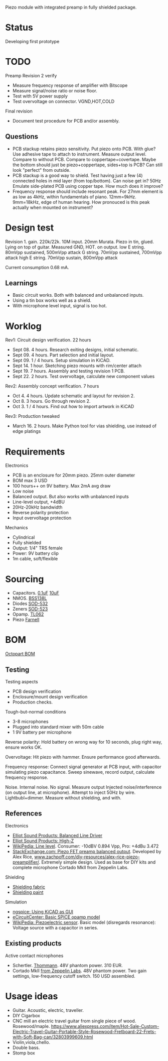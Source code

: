 
Piezo module with integrated preamp in fully shielded package.

# Status
Developing first prototype

# TODO

Preamp Revision 2 verify

* Measure frequency response of amplifier with Bitscope
* Measure signal/noise ratio or noise floor.
* Test with 5V power supply
* Test overvoltage on connector. VGND,HOT,COLD

Final revision

* Document test procedure for PCB and/or assembly.

## Questions

* PCB stackup retains piezo sensitivity.
Put piezo onto PCB. With glue? Use adhesive tape to attach to instrument.
Measure output level. Compare to without PCB. Compare to coppertape+covertape.
Maybe the bottom should just be piezo+coppertape, sides+top is PCB? Can still look "perfect" from outside.
* PCB stackup is a good way to shield.
Test having just a few (4) connected holes in mid layer (from top/bottom). Can noise get in? 50Hz
Emulate side-plated PCB using copper tape. How much does it improve?
* Frequency response should include resonant peak.
For 27mm element is as low as 4kHz, within fundamentals of piano. 12mm=9kHz. 9mm=18kHz, edge of human hearing.
How pronouced is this peak actually when mounted on instrument?

# Design test

Revision 1. gain. 220k/22k. 10M input.
20mm Murata. Piezo in tin, glued. Lying on top of guitar. 
Measured GND, HOT. on output.
low E string. 80mVpp sustained, 500mVpp attack
G string. 70mVpp sustained, 700mVpp attack
high E string. 70mVpp sustain, 800mVpp attack

Current consumption 0.68 mA.

## Learnings

* Basic circuit works. Both with balanced and unbalanced inputs.
* Using a tin box works well as a shield.
* With microphone level input, signal is too hot.

# Worklog

Rev1: Circuit design verification. 22 hours

* Sept 08. 4 hours. Research exiting designs, initial schematic.
* Sept 09. 4 hours. Part selection and initial layout.
* Sept 09. 1 / 4 hours. Setup simulation in KiCAD.
* Sept 14. 1 hour. Sketching piezo mounts with rim/center attach
* Sept 19. 7 hours. Assembly and testing revision 1 PCB.
* Sept 22. 2 hours. Test overvoltage, calculate new component values

Rev2: Assembly concept verification. 7 hours 

* Oct 4. 4 hours. Update schematic and layout for revision 2. 
* Oct 8. 3 hours. Go through revision 2.
* Oct 3. 1 / 4 hours. Find out how to import artwork in KiCAD

Rev3: Production tweaked

* March 16. 2 hours. Make Python tool for vias shielding, use instead of edge platings

# Requirements

Electronics

* PCB is an enclosure for 20mm piezo. 25mm outer diameter
* BOM max 3 USD
* 100 hours++ on 9V battery. Max 2mA avg draw
* Low noise
* Balanced output. But also works with unbalanced inputs
* Line-level output, +4dBU
* 20Hz-20kHz bandwidth
* Reverse polarity protection
* Input overvoltage protection

Mechanics

* Cylindrical
* Fully shielded
* Output: 1/4" TRS female
* Power: 9V battery clip
* 1m cable, soft/flexible

# Sourcing

* Capacitors.
[0.1uF](https://no.farnell.com/w/c/passive-components/capacitors/ceramic-capacitors/smd-ceramic-multilayer-mlcc-capacitors?capacitance=0.1uf&voltage-rating=25v|35v&range=inc-in-stock-grp1&sort=P_PRICE)
[10uF](https://no.farnell.com/w/c/passive-components/capacitors/ceramic-capacitors/smd-ceramic-multilayer-mlcc-capacitors?capacitance=10uf&voltage-rating=6.3v|10v|25v|35v&range=inc-in-stock-grp1&sort=P_PRICE)
* NMOS. [BSS138L](https://no.farnell.com/on-semiconductor/bss138lt1g/mosfet-n-50v-0-2a-sot-23/dp/1431319)
* Diodes [SOD-532](https://no.farnell.com/w/c/semiconductors-discretes/diodes/small-signal-diodes?diode-case-style=sod-523|sod-523f&no-of-pins=2pins|3pins&packaging=cuttape&range=inc-in-stock-grp1|exc-obs&sort=P_PRICE)
*  Zeners [SOD-523](https://no.farnell.com/w/c/semiconductors-discretes/diodes/zener-single-diodes?zener-voltage-vz-typ=3.3v|3.6v|3.9v|4.3v|4.7v|5.1v&diode-case-style=sod-523|sod-523f&no-of-pins=2pins|3pins&packaging=cuttape&range=inc-in-stock&sort=P_PRICE)
* Opamp. [TL062](https://no.farnell.com/search/prl/results?packaging=cuttape&range=inc-in-stock&st=tl062&sort=P_PRICE)
* Piezo [Farnell](https://no.farnell.com/w/c/sensors-transducers/transducers/sensing-transducers/piezo-transducer-elements?external-diameter=27mm|35mm&range=inc-in-stock)

# BOM

[Octopart BOM](https://octopart.com/bom-tool/TbIQ2Cbo/OKDwL97yteywY4BA)


## Testing

Testing aspects

* PCB design verification
* Enclosure/mount design verification
* Production checks.

Tough-but-normal conditions

* 3-8 microphones
* Plugged into standard mixer with 50m cable
* 1 9V battery per microphone

Reverse polarity:
Hold battery on wrong way for 10 seconds, plug right way, ensure works OK.

Overvoltage:
Hit piezo with hammer. Ensure performance good afterwards.

Frequency response:
Connect signal generator at PCB input, with capacitor simulating piezo capacitance.
Sweep sinewave, record output, calculate frequency response.

Noise.
Internal noise. No signal. Measure output
Injected noise/interference (on output line, at microphone).
Attempt to inject 50Hz by wire. Lightbubl+dimmer.
Measure without shielding, and with.

## References

Electronics

* [Elliot Sound Products: Balanced Line Driver](http://sound.whsites.net/articles/dwopa3.htm#s10)
* [Elliot Sound Products: High-Z ](http://sound.whsites.net/articles/high-z.html)
* [WikiPedia: Line level](https://en.wikipedia.org/wiki/Line_level). Consumer: -10dBV 0.894 Vpp, Pro: +4dBu 3.472
* [StackExchange.com: Piezo FET preamp balanced output](https://sound.stackexchange.com/questions/687/diy-contact-microphone/37714#37714).
Developed by Alex Rice, www.zachpoff.com/diy-resources/alex-rice-piezo-preamplifier/.
Extremely simple design. Used as base for DIY kits and complete microphone Cortado MkII from Zeppelin Labs. 

Shielding

* [Shielding fabric](https://www.aliexpress.com/item/Emf-shielding-Fabric-Signal-Block-Fabric-Military-Nickel-Fabric/32795159060.html)
* [Shielding paint](https://www.stewmac.com/Pickups_and_Electronics/Shielding/Conductive_Shielding_Paint.html)

Simulation

* [ngspice: Using KiCAD as GUI](http://ngspice.sourceforge.net/ngspice-eeschema.html)
* [eCircuitCenter: Basic SPICE opamp model](http://www.ecircuitcenter.com/Circuits/opmodel1/opmodel2.htm)
* [WikiPedia: Piezoelectric sensor](https://en.wikipedia.org/wiki/Piezoelectric_sensor).
Basic model (disregards resonance): Voltage source with a capacitor in series.

## Existing products

Active contact microphones

- Schertler. [Thommann](https://www.thomann.de/gb/schertler_dyn_uni_p48_contact_microphone.htm).
48V phantom power.
310 EUR.
- Cortado MkII [from Zeppelin Labs](https://zeppelindesignlabs.com/product/cortado-mkiii-contact-microphone/).
48V phantom power. Two gain settings, low-frequency cutoff switch.
150 USD assembled.


# Usage ideas

* Guitar. Acoustic, electric, traveller.
* DIY Cigarbox
* CNC mill an electric travel guitar from single piece of wood. Rosewood/maple.
https://www.aliexpress.com/item/Hot-Sale-Custom-Electric-Travel-Guitar-Portable-Style-Rosewood-Fretboard-22-Frets-with-Soft-Bag-can/32803999609.html
* Violin,viola,chello. 
* Double bass. 
* Stomp box

